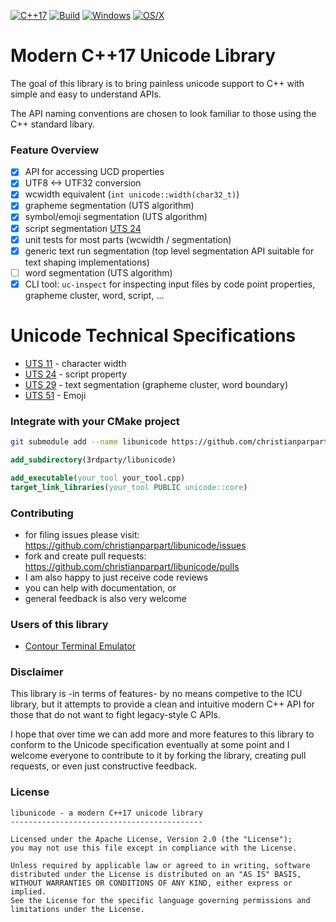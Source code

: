 [![C++17](https://img.shields.io/badge/standard-C%2B%2B%2017-blue.svg?logo=C%2B%2B)](https://isocpp.org/)
[![Build](https://github.com/christianparpart/libunicode/workflows/Ubuntu/badge.svg)](https://github.com/christianparpart/libunicode/actions?query=workflow%3AUbuntu)
[![Windows](https://github.com/christianparpart/libunicode/workflows/Windows/badge.svg)](https://github.com/christianparpart/libunicode/actions?query=workflow%3AWindows)
[![OS/X](https://github.com/christianparpart/libunicode/workflows/MacOS/badge.svg)](https://github.com/christianparpart/libunicode/actions?query=workflow%3AMacOS)

# Modern C++17 Unicode Library

The goal of this library is to bring painless unicode support to C++ with simple and easy to understand APIs.

The API naming conventions are chosen to look familiar to those using the C++ standard libary.

### Feature Overview

- [x] API for accessing UCD properties
- [x] UTF8 <-> UTF32 conversion
- [x] wcwidth equivalent (`int unicode::width(char32_t)`)
- [x] grapheme segmentation (UTS algorithm)
- [x] symbol/emoji segmentation (UTS algorithm)
- [x] script segmentation [UTS 24](https://unicode.org/reports/tr24/)
- [x] unit tests for most parts (wcwidth / segmentation)
- [x] generic text run segmentation (top level segmentation API suitable for text shaping implementations)
- [ ] word segmentation (UTS algorithm)
- [x] CLI tool: `uc-inspect` for inspecting input files by code point properties, grapheme cluster, word, script, ...

# Unicode Technical Specifications

- [UTS 11](https://unicode.org/reports/tr11/) - character width
- [UTS 24](https://unicode.org/reports/tr24/) - script property
- [UTS 29](https://unicode.org/reports/tr29/) - text segmentation (grapheme cluster, word boundary)
- [UTS 51](https://unicode.org/reports/tr51/) - Emoji

### Integrate with your CMake project

```sh
git submodule add --name libunicode https://github.com/christianparpart/libunicode 3rdparty/libunicode
```

```cmake
add_subdirectory(3rdparty/libunicode)

add_executable(your_tool your_tool.cpp)
target_link_libraries(your_tool PUBLIC unicode::core)
```

### Contributing

- for filing issues please visit: https://github.com/christianparpart/libunicode/issues
- fork and create pull requests:  https://github.com/christianparpart/libunicode/pulls
- I am also happy to just receive code reviews
- you can help with documentation, or
- general feedback is also very welcome

### Users of this library

* [Contour Terminal Emulator](https://github.com/christianparpart/contour/)

### Disclaimer

This library is -in terms of features- by no means competive to the ICU library, but it attempts to
provide a clean and intuitive modern C++ API for those that do not want to fight legacy-style C APIs.

I hope that over time we can add more and more features to this library to conform to the Unicode
specification eventually at some point and I welcome everyone to contribute to it by forking the
library, creating pull requests, or even just constructive feedback.

### License

```
libunicode - a modern C++17 unicode library
-------------------------------------------

Licensed under the Apache License, Version 2.0 (the "License");
you may not use this file except in compliance with the License.

Unless required by applicable law or agreed to in writing, software
distributed under the License is distributed on an "AS IS" BASIS,
WITHOUT WARRANTIES OR CONDITIONS OF ANY KIND, either express or implied.
See the License for the specific language governing permissions and
limitations under the License.
```

